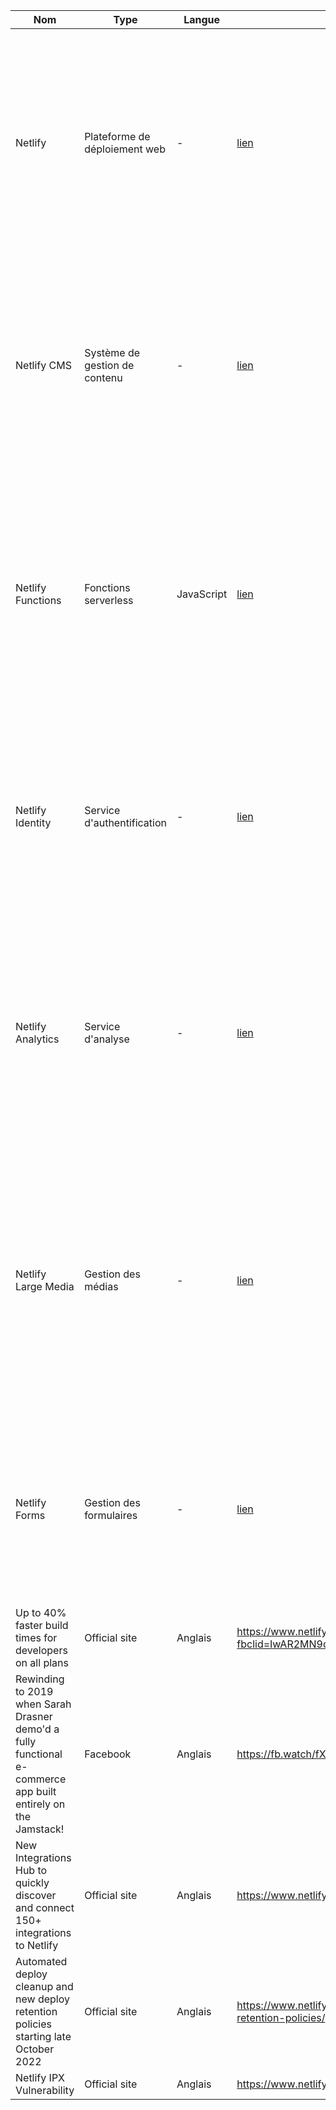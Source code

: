 | Nom | Type | Langue | Lien | Description | Tags | Note |
|-----|------|--------|------|-------------|------|------|
| Netlify | Plateforme de déploiement web | - | [lien](https://www.netlify.com/) | Netlify est une plateforme de déploiement web qui simplifie le processus de publication et d'hébergement de sites web. Elle offre des fonctionnalités telles que le déploiement continu, la gestion des formulaires et la prévisualisation des modifications. | Plateforme, Déploiement web, Hébergement | - |
| Netlify CMS | Système de gestion de contenu | - | [lien](https://www.netlifycms.org/) | Netlify CMS est un système de gestion de contenu (CMS) basé sur Git et conçu spécifiquement pour les sites web hébergés sur Netlify. Il permet aux utilisateurs de mettre à jour et de gérer facilement le contenu de leur site. | CMS, Gestion de contenu, Git | - |
| Netlify Functions | Fonctions serverless | JavaScript | [lien](https://www.netlify.com/products/functions/) | Netlify Functions est un service serverless qui permet aux développeurs d'exécuter du code côté serveur sans avoir à gérer l'infrastructure sous-jacente. Il prend en charge JavaScript et offre une intégration transparente avec les sites web hébergés sur Netlify. | Fonctions serverless, JavaScript, Développement web | - |
| Netlify Identity | Service d'authentification | - | [lien](https://docs.netlify.com/visitor-access/identity/) | Netlify Identity est un service d'authentification intégré à Netlify qui permet aux utilisateurs de s'inscrire, de se connecter et de gérer leurs profils sur les sites web. Il offre une expérience d'inscription et de connexion sécurisée et simplifiée. | Authentification, Identité, Utilisateurs | - |
| Netlify Analytics | Service d'analyse | - | [lien](https://www.netlify.com/products/analytics/) | Netlify Analytics est un service d'analyse intégré à Netlify qui permet de suivre et de mesurer les performances des sites web hébergés. Il offre des insights sur le trafic, les pages les plus visitées et d'autres métriques utiles pour l'optimisation du site. | Analyse, Performance, Trafic | - |
| Netlify Large Media | Gestion des médias | - | [lien](https://www.netlify.com/products/large-media/) | Netlify Large Media est un service de gestion des médias qui permet de gérer et de livrer des fichiers multimédias volumineux sur les sites web hébergés sur Netlify. Il offre des fonctionnalités telles que l'optimisation d'image, le stockage et la diffusion de vidéos. | Gestion des médias, Images, Vidéos | - |
| Netlify Forms | Gestion des formulaires | - | [lien](https://www.netlify.com/products/forms/) | Netlify Forms est un service intégré à Netlify qui facilite la gestion des formulaires sur les sites web. Il permet de collecter et de stocker les soumissions de formulaires, ainsi que d'envoyer des notifications par e-mail. | Gestion des formulaires, Sou
| Up to 40% faster build times for developers on all plans                                                      | Official site | Anglais | https://www.netlify.com/blog/up-to-40-faster-build-times/?fbclid=IwAR2MN9oul47vDsEd2PukJhpqD465yNHPw_hOzWZWMalt3Zby1FFKCVfQIq4 |             |      | 4/5  |
| Rewinding to 2019 when Sarah Drasner demo'd a fully functional e-commerce app built entirely on the Jamstack! | Facebook      | Anglais | https://fb.watch/fXIQDd3BNe/                                                                                                   |             |      |      |
| New Integrations Hub to quickly discover and connect 150+ integrations to Netlify                             | Official site | Anglais | https://www.netlify.com/blog/new-integrations-hub-to-quickly-connect-dev-tools/                                                |             |      |      |
| Automated deploy cleanup and new deploy retention policies starting late October 2022                         | Official site | Anglais | https://www.netlify.com/blog/automated-deploy-cleanup-and-new-deploy-retention-policies/                                       |             |      |      |
| Netlify IPX Vulnerability                                                                                     | Official site | Anglais | https://www.netlify.com/blog/netlify-ipx-vulnerability/                                                                        |             |      |      |
